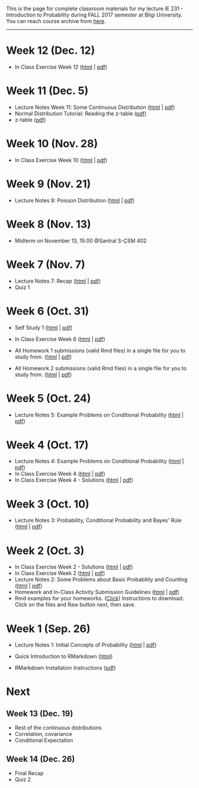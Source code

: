 This is the page for complete classroom materials for my lecture IE 231 - Introduction to Probability during FALL 2017 semester at Bilgi University. You can reach course archive from [here](https://berkorbay.github.io/bilgi-ie231/S17/).

-----

# Week 12 (Dec. 12)

+ In Class Exercise Week 12 ([html](files/In_Class_Activity_w12.html) \| [pdf](files/In_Class_Activity_w12.pdf))

# Week 11 (Dec. 5)

+ Lecture Notes Week 11: Some Continuous Distribution ([html](files/Lecture_11.html) \| [pdf](files/Lecture_11.pdf))
+ Normal Distribution Tutorial: Reading the z-table ([pdf](files/normal_distribution_tutorial.pdf))
+ z-table ([pdf](files/z-table.pdf))

# Week 10 (Nov. 28)

+ In Class Exercise Week 10 ([html](files/In_Class_Activity_w10.html) \| [pdf](files/In_Class_Activity_w10.pdf))

# Week 9 (Nov. 21)

+ Lecture Notes 9: Poisson Distribution ([html](files/Lecture_08.html) \| [pdf](files/Lecture_08.pdf))

# Week 8 (Nov. 13)

+ Midterm on November 13, 15:00 @Santral S-ÇSM 402

# Week 7 (Nov. 7)

+ Lecture Notes 7: Recap ([html](files/Lecture_07.html) \| [pdf](files/Lecture_07.pdf))
+ Quiz 1

# Week 6 (Oct. 31)

+ Self Study 1 ([html](files/SelfStudy_01.html) \| [pdf](files/SelfStudy_01.pdf))

+ In Class Exercise Week 6 ([html](files/In_Class_Activity_w6.html) \| [pdf](files/In_Class_Activity_w6.pdf))

+ All Homework 1 submissions (valid Rmd files) in a single file for you to study from. ([html](files/Homework_1_Submissions.html) \| [pdf](files/Homework_1_Submissions.pdf))
+ All Homework 2 submissions (valid Rmd files) in a single file for you to study from. ([html](files/Homework_2_Submissions.html) \| [pdf](files/Homework_2_Submissions.pdf))

# Week 5 (Oct. 24)

+ Lecture Notes 5: Example Problems on Conditional Probability ([html](files/Lecture_05.html) \| [pdf](files/Lecture_05.pdf))

# Week 4 (Oct. 17)

+ Lecture Notes 4: Example Problems on Conditional Probability ([html](files/Lecture_04.html) \| [pdf](files/Lecture_04.pdf))
+ In Class Exercise Week 4 ([html](files/In_Class_Activity_w4.html) \| [pdf](files/In_Class_Activity_w4.pdf))
+ In Class Exercise Week 4 - Solutions ([html](files/In_Class_Activity_w4_sol.html) \| [pdf](files/In_Class_Activity_w4_sol.pdf))


# Week 3 (Oct. 10)

+ Lecture Notes 3: Probability, Conditional Probability and Bayes' Rule ([html](files/Lecture_03.html) \| [pdf](files/Lecture_03.pdf))


# Week 2 (Oct. 3)

+ In Class Exercise Week 2 - Solutions ([html](files/In_Class_Activity_w2_sol.html) \| [pdf](files/In_Class_Activity_w2_sol.pdf))
+ In Class Exercise Week 2 ([html](files/In_Class_Activity_w2.html) \| [pdf](files/In_Class_Activity_w2.pdf))
+ Lecture Notes 2: Some Problems about Basic Probability and Counting ([html](files/Lecture_02.html) \| [pdf](files/Lecture_02.pdf))
+ Homework and In-Class Activity Submission Guidelines ([html](files/guidelines.html) \| [pdf](files/guidelines.pdf))
+ Rmd examples for your homeworks. ([Click](https://github.com/berkorbay/bilgi-ie231/tree/master/files/rmd_examples)) Instructions to download: Click on the files and Raw button next, then save.

# Week 1 (Sep. 26)

+ Lecture Notes 1: Initial Concepts of Probability ([html](files/Lecture_01.html) \| [pdf](files/Lecture_01.pdf))

+ Quick Introduction to RMarkdown ([html](files/QuickIntroRMarkdown.html))

+ RMarkdown Installation Instructions ([pdf](files/rmarkdown_instructions.pdf))


# Next

## Week 13 (Dec. 19)

+ Rest of the continuous distributions
+ Correlation, covariance
+ Conditional Expectation

## Week 14 (Dec. 26)

+ Final Recap
+ Quiz 2
